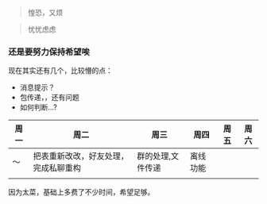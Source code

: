 > 惶恐，又烦

> 忧忧虑虑

### 还是要努力保持希望唉
现在其实还有几个，比较懵的点：
+ 消息提示？
+ 包传递，，还有问题
+ 如何判断...?


| 周一 | 周二 | 周三 | 周四 | 周五 | 周六 |
|--|--|--|--|--|--|
|～|把表重新改改，好友处理，完成私聊重构|群的处理,文件传递|离线功能|  |  |
| |  |  |  |  |  |

因为太菜，基础上多费了不少时间，希望足够。

